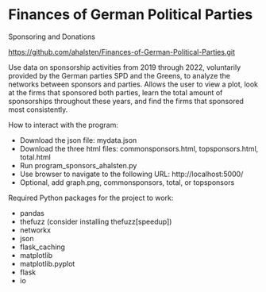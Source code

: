 # Finances of German Political Parties
 Sponsoring and Donations
 
https://github.com/ahalsten/Finances-of-German-Political-Parties.git

Use data on sponsorship activities from 2019 through 2022, voluntarily provided by the German parties SPD and the Greens, to analyze the networks between sponsors and parties. Allows the user to view a plot, look at the firms that sponsored both parties, learn the total amount of sponsorships throughout these years, and find the firms that sponsored most consistently. 

How to interact with the program:
- Download the json file: mydata.json
- Download the three html files: commonsponsors.html, topsponsors.html, total.html
- Run program_sponsors_ahalsten.py
- Use browser to navigate to the following URL: http://localhost:5000/
- Optional, add graph.png, commonsponsors, total, or topsponsors

Required Python packages for the project to work:
- pandas
- thefuzz (consider installing thefuzz[speedup])
- networkx
- json
- flask_caching
- matplotlib
- matplotlib.pyplot
- flask
- io 
